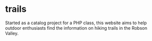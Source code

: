 # trails
Started as a catalog project for a PHP class, this website aims to help outdoor enthusiasts find the information on hiking trails in the Robson Valley.  
